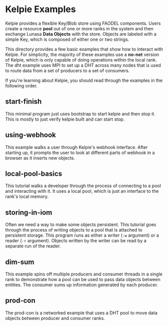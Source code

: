 Kelpie Examples
===============

Kelpie provides a flexible Key/Blob store using FAODEL components. Users 
create a resource **pool** out of one or more ranks in the system and 
then exchange Lunasa **Data Objects** with the store. Objects are labeled
with a simple Key, which is composed of either one or two strings.

This directory provides a few basic examples that show how to interact
with Kelpie. For simplicity, the majority of these examples use a **no-net**
version of Kelpie, which is only capable of doing operations within the
local rank. The dht example uses MPI to set up a DHT across many nodes
that is used to route data from a set of producers to a set of consumers.

If you're learning about Kelpie, you should read through the examples 
in the following order.

start-finish
------------
This minimal program just uses bootstrap to start kelpie and then
stop it. This is mostly to just verify kelpie built and can start stop.

using-webhook
-------------
This example walks a user through Kelpie's webhook interface. After starting
up, it prompts the user to look at different parts of webhook in a browser
as it inserts new objects.

local-pool-basics
-----------------
This tutorial walks a developer through the process of connecting to a pool
and interacting with it. It uses a local pool, which is just an interface 
to the rank's local memory. 

storing-in-iom
--------------
Often we need a way to make some objects persistent. This tutorial goes 
through the process of writing objects to a pool that is attached to
persistent storage. This program runs as either a writer (`-w` argument)
or a reader (`-r` argument). Objects written by the writer can be read
by a separate run of the reader.

dim-sum
-------
This example spins off multiple producers and consumer threads in a single
rank to demonstrate how a pool can be used to pass data objects between
entities. The consumer sums up information generated by each producer.

prod-con
--------
The prod-con is a networked example that uses a DHT pool to move data
objects between producer and consumer ranks. 